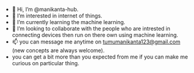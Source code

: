 - 👋 Hi, I’m @manikanta-hub.
- 👀 I’m interested in internet of things. 
- 🌱 I’m currently learning the machine learning.
- 💞️ I’m looking to collaborate with the people who are intrested in connecting devices then run on there own using machine learning.
- 📫 you can message me anytime on tumumanikanta123@gmail.com (new concepts are always welcome).
- you can get a bit more than you expected from me if you can make me curious on particular thing.
<!---
manikanta-hub/manikanta-hub is a ✨ special ✨ repository because its `README.md` (this file) appears on your GitHub profile.
You can click the Preview link to take a look at your changes.
--->
